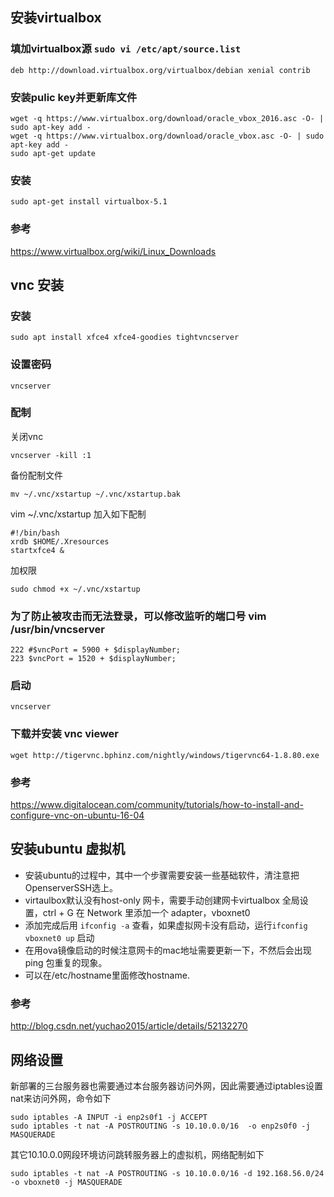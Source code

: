 ## 安装virtualbox

### 填加virtualbox源 `sudo vi /etc/apt/source.list`
	
	deb http://download.virtualbox.org/virtualbox/debian xenial contrib

### 安装pulic key并更新库文件
	wget -q https://www.virtualbox.org/download/oracle_vbox_2016.asc -O- | sudo apt-key add -
	wget -q https://www.virtualbox.org/download/oracle_vbox.asc -O- | sudo apt-key add -
	sudo apt-get update
### 安装
	sudo apt-get install virtualbox-5.1
### 参考
https://www.virtualbox.org/wiki/Linux_Downloads

## vnc 安装
### 安装
	sudo apt install xfce4 xfce4-goodies tightvncserver
### 设置密码
	vncserver

### 配制
关闭vnc  

	vncserver -kill :1

备份配制文件

	mv ~/.vnc/xstartup ~/.vnc/xstartup.bak

vim ~/.vnc/xstartup 加入如下配制

	#!/bin/bash
	xrdb $HOME/.Xresources
	startxfce4 &
加权限

	sudo chmod +x ~/.vnc/xstartup
### 为了防止被攻击而无法登录，可以修改监听的端口号 vim /usr/bin/vncserver
	222 #$vncPort = 5900 + $displayNumber;
	223 $vncPort = 1520 + $displayNumber;
	
### 启动

	vncserver

### 下载并安装 vnc viewer
	wget http://tigervnc.bphinz.com/nightly/windows/tigervnc64-1.8.80.exe

### 参考
https://www.digitalocean.com/community/tutorials/how-to-install-and-configure-vnc-on-ubuntu-16-04

## 安装ubuntu 虚拟机
- 安装ubuntu的过程中，其中一个步骤需要安装一些基础软件，清注意把OpenserverSSH选上。
- virtaulbox默认没有host-only 网卡，需要手动创建网卡virtualbox 全局设置，ctrl + G 在 Network 里添加一个 adapter，vboxnet0
- 添加完成后用 `ifconfig -a` 查看，如果虚拟网卡没有启动，运行`ifconfig vboxnet0 up` 启动
- 在用ova镜像启动的时候注意网卡的mac地址需要更新一下，不然后会出现ping 包重复的现象。
- 可以在/etc/hostname里面修改hostname.

### 参考
http://blog.csdn.net/yuchao2015/article/details/52132270


## 网络设置
新部署的三台服务器也需要通过本台服务器访问外网，因此需要通过iptables设置nat来访问外网，命令如下
```
sudo iptables -A INPUT -i enp2s0f1 -j ACCEPT
sudo iptables -t nat -A POSTROUTING -s 10.10.0.0/16  -o enp2s0f0 -j MASQUERADE
```

其它10.10.0.0网段环境访问跳转服务器上的虚拟机，网络配制如下
```
sudo iptables -t nat -A POSTROUTING -s 10.10.0.0/16 -d 192.168.56.0/24 -o vboxnet0 -j MASQUERADE
```
